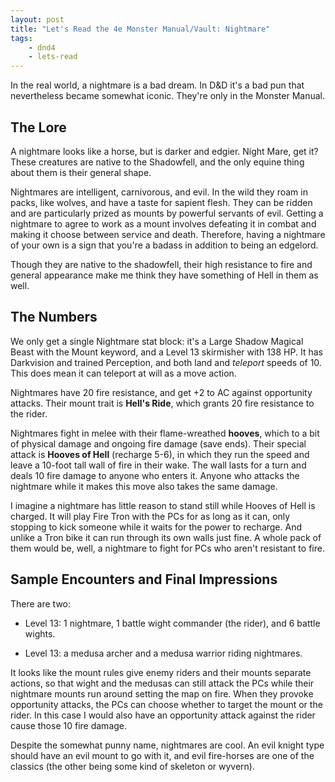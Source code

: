 ```yaml
---
layout: post
title: "Let's Read the 4e Monster Manual/Vault: Nightmare"
tags:
    - dnd4
    - lets-read
---
```


In the real world, a nightmare is a bad dream. In D&D it's a bad pun that
nevertheless became somewhat iconic. They're only in the Monster Manual.

## The Lore

A nightmare looks like a horse, but is darker and edgier. Night Mare, get it?
These creatures are native to the Shadowfell, and the only equine thing about
them is their general shape.

Nightmares are intelligent, carnivorous, and evil. In the wild they roam in
packs, like wolves, and have a taste for sapient flesh. They can be ridden and
are particularly prized as mounts by powerful servants of evil. Getting a
nightmare to agree to work as a mount involves defeating it in combat and making
it choose between service and death. Therefore, having a nightmare of your own
is a sign that you're a badass in addition to being an edgelord.

Though they are native to the shadowfell, their high resistance to fire and
general appearance make me think they have something of Hell in them as
well.

## The Numbers

We only get a single Nightmare stat block: it's a Large Shadow Magical Beast
with the Mount keyword, and a Level 13 skirmisher with 138 HP. It has Darkvision
and trained Perception, and both land and _teleport_ speeds of 10. This does
mean it can teleport at will as a move action.

Nightmares have 20 fire resistance, and get +2 to AC against opportunity
attacks. Their mount trait is **Hell's Ride**, which grants 20 fire resistance
to the rider.

Nightmares fight in melee with their flame-wreathed **hooves**, which to a bit
of physical damage and ongoing fire damage (save ends). Their special attack is
**Hooves of Hell** (recharge 5-6), in which they run the speed and leave a
10-foot tall wall of fire in their wake. The wall lasts for a turn and deals 10
fire damage to anyone who enters it. Anyone who attacks the nightmare while it
makes this move also takes the same damage.

I imagine a nightmare has little reason to stand still while Hooves of Hell is
charged. It will play Fire Tron with the PCs for as long as it can, only
stopping to kick someone while it waits for the power to recharge. And unlike a
Tron bike it can run through its own walls just fine. A whole pack of them would
be, well, a nightmare to fight for PCs who aren't resistant to fire.

## Sample Encounters and Final Impressions

There are two:

- Level 13: 1 nightmare, 1 battle wight commander (the rider), and 6 battle
  wights.

- Level 13: a medusa archer and a medusa warrior riding nightmares.

It looks like the mount rules give enemy riders and their mounts separate
actions, so that wight and the medusas can still attack the PCs while their
nightmare mounts run around setting the map on fire. When they provoke
opportunity attacks, the PCs can choose whether to target the mount or the
rider. In this case I would also have an opportunity attack against the rider
cause those 10 fire damage.

Despite the somewhat punny name, nightmares are cool. An evil knight type should
have an evil mount to go with it, and evil fire-horses are one of the classics
(the other being some kind of skeleton or wyvern).
